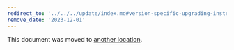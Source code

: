 ```yaml
---
redirect_to: '../../../update/index.md#version-specific-upgrading-instructions'
remove_date: '2023-12-01'
---
```


This document was moved to [another location](../../../update/index.md#version-specific-upgrading-instructions).

<!-- This redirect file can be deleted after <2023-12-01>. -->
<!-- Redirects that point to other docs in the same project expire in three months. -->
<!-- Redirects that point to docs in a different project or site (for example, link is not relative and starts with `https:`) expire in one year. -->
<!-- Before deletion, see: https://docs.gitlab.com/ee/development/documentation/redirects.html -->
